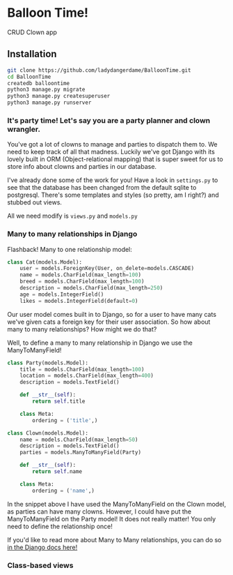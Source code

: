 # Balloon Time!
CRUD Clown app


## Installation
```bash
git clone https://github.com/ladydangerdame/BalloonTime.git
cd BalloonTime
createdb balloontime
python3 manage.py migrate
python3 manage.py createsuperuser
python3 manage.py runserver
```
### It's party time! Let's say you are a party planner and clown wrangler.

You've got a lot of clowns to manage and parties to dispatch them to. We need to keep track of all that madness. Luckily we've got Django with its lovely built in ORM (Object-relational mapping) that is super sweet for us to store info about clowns and parties in our database.

I've already done some of the work for you! Have a look in ```settings.py``` to see that the database has been changed from the default sqlite to postgresql. There's some templates and styles (so pretty, am I right?) and stubbed out views.

All we need modify is ```views.py``` and ```models.py```

### Many to many relationships in Django

Flashback! Many to one relationship model:

```python
class Cat(models.Model):
    user = models.ForeignKey(User, on_delete=models.CASCADE)
    name = models.CharField(max_length=100)
    breed = models.CharField(max_length=100)
    description = models.CharField(max_length=250)
    age = models.IntegerField()
    likes = models.IntegerField(default=0)
```

Our user model comes built in to Django, so for a user to have many cats we've given cats a foreign key for their user association. So how about many to many relationships? How might we do that?

Well, to define a many to many relationship in Django we use the ManyToManyField!

```python
class Party(models.Model):
    title = models.CharField(max_length=100)
    location = models.CharField(max_length=400)
    description = models.TextField()

    def __str__(self):
        return self.title

    class Meta:
        ordering = ('title',)

class Clown(models.Model):
    name = models.CharField(max_length=50)
    description = models.TextField()
    parties = models.ManyToManyField(Party)

    def __str__(self):
        return self.name

    class Meta:
        ordering = ('name',)
```

In the snippet above I have used the ManyToManyField on the Clown model, as parties can have many clowns. However, I could have put the ManyToManyField on the Party model! It does not really matter! You only need to define the relationship once!

If you'd like to read more about Many to Many relationships, you can do so [in the Django docs here!](https://docs.djangoproject.com/en/2.0/topics/db/examples/many_to_many/)


### Class-based views
